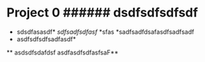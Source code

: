 # Project 0 ###### dsdfsdfsdfsdf

* sdsdfasasdf* *sdfsadfsdfasf* *sfas *sadfsadfdsafasdfsadfsadf
* asdfsdfsdfsadfasdf*

** asdsdfsdafdsf
asdfasdfsdfasfsaF**
